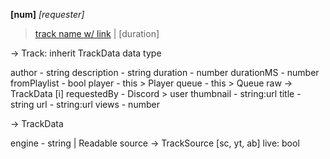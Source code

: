 **[num]** *[requester]*

> [track name w/ link]() | [duration]

-> Track: inherit TrackData
data				type

author  	  	  - string
description 	- string
duration	 	- number
durationMS  - number
fromPlaylist - bool
player       	- this > Player
queue			- this > Queue
raw				 ->  TrackData       [i]
requestedBy - Discord > user
thumbnail     - string:url
title			- string
url				- string:url
views			- number

-> TrackData

engine - string | Readable
source -> TrackSource [sc, yt, ab]
live: bool

